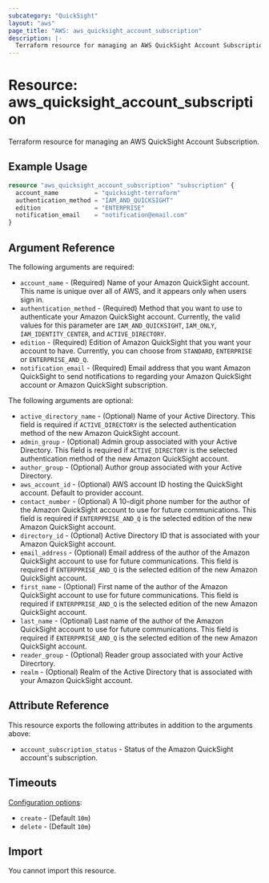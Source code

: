 ```yaml
---
subcategory: "QuickSight"
layout: "aws"
page_title: "AWS: aws_quicksight_account_subscription"
description: |-
  Terraform resource for managing an AWS QuickSight Account Subscription.
---
```


# Resource: aws_quicksight_account_subscription

Terraform resource for managing an AWS QuickSight Account Subscription.

## Example Usage

```terraform
resource "aws_quicksight_account_subscription" "subscription" {
  account_name          = "quicksight-terraform"
  authentication_method = "IAM_AND_QUICKSIGHT"
  edition               = "ENTERPRISE"
  notification_email    = "notification@email.com"
}
```

## Argument Reference

The following arguments are required:

* `account_name` - (Required) Name of your Amazon QuickSight account. This name is unique over all of AWS, and it appears only when users sign in.
* `authentication_method` - (Required) Method that you want to use to authenticate your Amazon QuickSight account. Currently, the valid values for this parameter are `IAM_AND_QUICKSIGHT`, `IAM_ONLY`, `IAM_IDENTITY_CENTER`, and `ACTIVE_DIRECTORY`.
* `edition` - (Required) Edition of Amazon QuickSight that you want your account to have. Currently, you can choose from `STANDARD`, `ENTERPRISE` or `ENTERPRISE_AND_Q`.
* `notification_email` - (Required) Email address that you want Amazon QuickSight to send notifications to regarding your Amazon QuickSight account or Amazon QuickSight subscription.

The following arguments are optional:

* `active_directory_name` - (Optional) Name of your Active Directory. This field is required if `ACTIVE_DIRECTORY` is the selected authentication method of the new Amazon QuickSight account.
* `admin_group` - (Optional) Admin group associated with your Active Directory. This field is required if `ACTIVE_DIRECTORY` is the selected authentication method of the new Amazon QuickSight account.
* `author_group` - (Optional) Author group associated with your Active Directory.
* `aws_account_id` - (Optional) AWS account ID hosting the QuickSight account. Default to provider account.
* `contact_number` - (Optional) A 10-digit phone number for the author of the Amazon QuickSight account to use for future communications. This field is required if `ENTERPPRISE_AND_Q` is the selected edition of the new Amazon QuickSight account.
* `directory_id` - (Optional) Active Directory ID that is associated with your Amazon QuickSight account.
* `email_address` - (Optional) Email address of the author of the Amazon QuickSight account to use for future communications. This field is required if `ENTERPPRISE_AND_Q` is the selected edition of the new Amazon QuickSight account.
* `first_name` - (Optional) First name of the author of the Amazon QuickSight account to use for future communications. This field is required if `ENTERPPRISE_AND_Q` is the selected edition of the new Amazon QuickSight account.
* `last_name` - (Optional) Last name of the author of the Amazon QuickSight account to use for future communications. This field is required if `ENTERPPRISE_AND_Q` is the selected edition of the new Amazon QuickSight account.
* `reader_group` - (Optional) Reader group associated with your Active Direcrtory.
* `realm` - (Optional) Realm of the Active Directory that is associated with your Amazon QuickSight account.

## Attribute Reference

This resource exports the following attributes in addition to the arguments above:

* `account_subscription_status` - Status of the Amazon QuickSight account's subscription.

## Timeouts

[Configuration options](https://developer.hashicorp.com/terraform/language/resources/syntax#operation-timeouts):

* `create` - (Default `10m`)
* `delete` - (Default `10m`)

## Import

You cannot import this resource.
